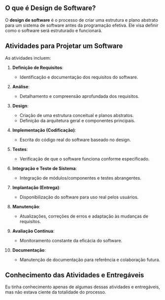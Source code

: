 ## O que é Design de Software?

O **design de software** é o processo de criar uma estrutura e plano abstrato para um sistema de software antes da programação efetiva. Ele visa definir como o software será estruturado e funcionará.

## Atividades para Projetar um Software

As atividades incluem:

1. **Definição de Requisitos**:
    - Identificação e documentação dos requisitos do software.

2. **Análise**:
    - Detalhamento e compreensão aprofundada dos requisitos.

3. **Design**:
    - Criação de uma estrutura conceitual e planos abstratos.
    - Definição da arquitetura geral e componentes principais.

4. **Implementação (Codificação)**:
    - Escrita do código real do software baseado no design.

5. **Testes**:
    - Verificação de que o software funciona conforme especificado.

6. **Integração e Teste de Sistema**:
    - Integração de módulos/componentes e testes abrangentes.

7. **Implantação (Entrega)**:
    - Disponibilização do software para uso real pelos usuários.

8. **Manutenção**:
    - Atualizações, correções de erros e adaptação às mudanças de requisitos.

9. **Avaliação Contínua**:
    - Monitoramento constante da eficácia do software.

10. **Documentação**:
    - Manutenção de documentação para referência e colaboração futura.

## Conhecimento das Atividades e Entregáveis

Eu tinha conhecimento apenas de algumas dessas atividades e entregáveis, mas não estava ciente da totalidade do processo.
